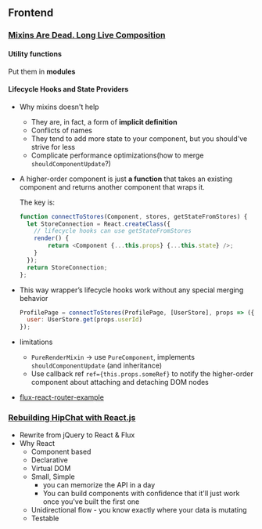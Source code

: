 ## Frontend

### [Mixins Are Dead. Long Live Composition](https://medium.com/@dan_abramov/mixins-are-dead-long-live-higher-order-components-94a0d2f9e750#.gb3non5zo)

#### **Utility functions**

Put them in **modules**

#### **Lifecycle Hooks** and **State Providers**

* Why mixins doesn't help
  * They are, in fact, a form of **implicit definition**
  * Conflicts of names
  * They tend to add more state to your component, but you should've strive for less
  * Complicate performance optimizations(how to merge `shouldComponentUpdate`?)
* A higher-order component is just **a function** that takes an existing component and returns another component that wraps it.

  The key is:

  ```javascript
  function connectToStores(Component, stores, getStateFromStores) {
    let StoreConnection = React.createClass({
      // lifecycle hooks can use getStateFromStores
      render() {
          return <Component {...this.props} {...this.state} />;
      }
    });
    return StoreConnection;
  };
  ```
* This way wrapper’s lifecycle hooks work without any special merging behavior

  ```javascript
  ProfilePage = connectToStores(ProfilePage, [UserStore], props => ({
    user: UserStore.get(props.userId)
  });
  ```
* limitations
  * `PureRenderMixin` -> use `PureComponent`, implements `shouldComponentUpdate` (and inheritance)
  * Use callback ref `ref={this.props.someRef}` to notify the higher-order component about attaching and detaching DOM nodes
* [flux-react-router-example](https://github.com/gaearon/flux-react-router-example/)

### [Rebuilding HipChat with React.js](https://developer.atlassian.com/blog/2015/02/rebuilding-hipchat-with-react/)

* Rewrite from jQuery to React & Flux
* Why React
  * Component based
  * Declarative
  * Virtual DOM
  * Small, Simple
    * you can memorize the API in a day
    * You can build components with confidence that it'll just work once you've built the first one
  * Unidirectional flow - you know exactly where your data is mutating
  * Testable
